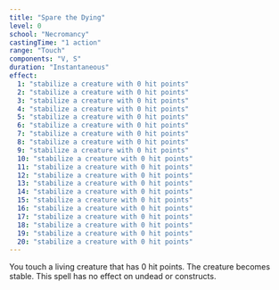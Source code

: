 ```yaml
---
title: "Spare the Dying"
level: 0
school: "Necromancy"
castingTime: "1 action"
range: "Touch"
components: "V, S"
duration: "Instantaneous"
effect:
  1: "stabilize a creature with 0 hit points"
  2: "stabilize a creature with 0 hit points"
  3: "stabilize a creature with 0 hit points"
  4: "stabilize a creature with 0 hit points"
  5: "stabilize a creature with 0 hit points"
  6: "stabilize a creature with 0 hit points"
  7: "stabilize a creature with 0 hit points"
  8: "stabilize a creature with 0 hit points"
  9: "stabilize a creature with 0 hit points"
  10: "stabilize a creature with 0 hit points"
  11: "stabilize a creature with 0 hit points"
  12: "stabilize a creature with 0 hit points"
  13: "stabilize a creature with 0 hit points"
  14: "stabilize a creature with 0 hit points"
  15: "stabilize a creature with 0 hit points"
  16: "stabilize a creature with 0 hit points"
  17: "stabilize a creature with 0 hit points"
  18: "stabilize a creature with 0 hit points"
  19: "stabilize a creature with 0 hit points"
  20: "stabilize a creature with 0 hit points"
---
```


You touch a living creature that has 0 hit points. The creature becomes stable. This spell has no effect on undead or constructs.
